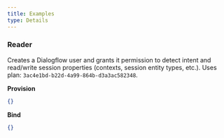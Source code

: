 ```yaml
---
title: Examples
type: Details
---
```


### Reader

Creates a Dialogflow user and grants it permission to detect intent and read/write session properties (contexts, session entity types, etc.).
Uses plan: `3ac4e1bd-b22d-4a99-864b-d3a3ac582348`.

**Provision**

```json
{}
```

**Bind**

```json
{}
```
